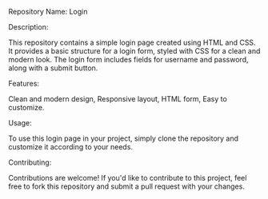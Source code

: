 Repository Name: Login

Description:

This repository contains a simple login page created using HTML and CSS. It provides a basic structure for a login form, styled with CSS for a clean and modern look. The login form includes fields for username and password, along with a submit button.

Features:

Clean and modern design,
Responsive layout,
HTML form,
Easy to customize.

Usage:

To use this login page in your project, simply clone the repository and customize it according to your needs.

Contributing:

Contributions are welcome! If you'd like to contribute to this project, feel free to fork this repository and submit a pull request with your changes.
